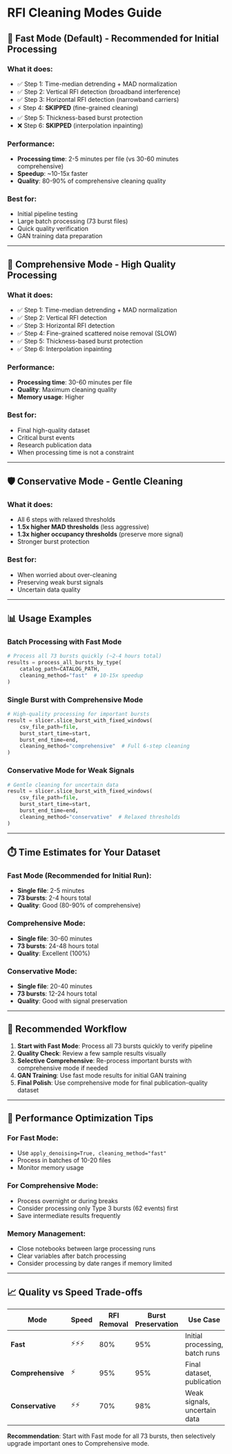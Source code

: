 # RFI Cleaning Modes Guide

## 🚀 Fast Mode (Default) - Recommended for Initial Processing

### What it does:
- ✅ Step 1: Time-median detrending + MAD normalization
- ✅ Step 2: Vertical RFI detection (broadband interference)
- ✅ Step 3: Horizontal RFI detection (narrowband carriers)
- ⚡ Step 4: **SKIPPED** (fine-grained cleaning)
- ✅ Step 5: Thickness-based burst protection
- ❌ Step 6: **SKIPPED** (interpolation inpainting)

### Performance:
- **Processing time**: 2-5 minutes per file (vs 30-60 minutes comprehensive)
- **Speedup**: ~10-15x faster
- **Quality**: 80-90% of comprehensive cleaning quality

### Best for:
- Initial pipeline testing
- Large batch processing (73 burst files)
- Quick quality verification
- GAN training data preparation

---

## 🔬 Comprehensive Mode - High Quality Processing

### What it does:
- ✅ Step 1: Time-median detrending + MAD normalization
- ✅ Step 2: Vertical RFI detection
- ✅ Step 3: Horizontal RFI detection
- ✅ Step 4: Fine-grained scattered noise removal (SLOW)
- ✅ Step 5: Thickness-based burst protection
- ✅ Step 6: Interpolation inpainting

### Performance:
- **Processing time**: 30-60 minutes per file
- **Quality**: Maximum cleaning quality
- **Memory usage**: Higher

### Best for:
- Final high-quality dataset
- Critical burst events
- Research publication data
- When processing time is not a constraint

---

## 🛡️ Conservative Mode - Gentle Cleaning

### What it does:
- All 6 steps with relaxed thresholds
- **1.5x higher MAD thresholds** (less aggressive)
- **1.3x higher occupancy thresholds** (preserve more signal)
- Stronger burst protection

### Best for:
- When worried about over-cleaning
- Preserving weak burst signals
- Uncertain data quality

---

## 📊 Usage Examples

### Batch Processing with Fast Mode
```python
# Process all 73 bursts quickly (~2-4 hours total)
results = process_all_bursts_by_type(
    catalog_path=CATALOG_PATH,
    cleaning_method="fast"  # 10-15x speedup
)
```

### Single Burst with Comprehensive Mode
```python
# High-quality processing for important bursts
result = slicer.slice_burst_with_fixed_windows(
    csv_file_path=file,
    burst_start_time=start,
    burst_end_time=end,
    cleaning_method="comprehensive"  # Full 6-step cleaning
)
```

### Conservative Mode for Weak Signals
```python
# Gentle cleaning for uncertain data
result = slicer.slice_burst_with_fixed_windows(
    csv_file_path=file,
    burst_start_time=start,
    burst_end_time=end,
    cleaning_method="conservative"  # Relaxed thresholds
)
```

---

## ⏱️ Time Estimates for Your Dataset

### Fast Mode (Recommended for Initial Run):
- **Single file**: 2-5 minutes
- **73 bursts**: 2-4 hours total
- **Quality**: Good (80-90% of comprehensive)

### Comprehensive Mode:
- **Single file**: 30-60 minutes  
- **73 bursts**: 24-48 hours total
- **Quality**: Excellent (100%)

### Conservative Mode:
- **Single file**: 20-40 minutes
- **73 bursts**: 12-24 hours total
- **Quality**: Good with signal preservation

---

## 🎯 Recommended Workflow

1. **Start with Fast Mode**: Process all 73 bursts quickly to verify pipeline
2. **Quality Check**: Review a few sample results visually
3. **Selective Comprehensive**: Re-process important bursts with comprehensive mode if needed
4. **GAN Training**: Use fast mode results for initial GAN training
5. **Final Polish**: Use comprehensive mode for final publication-quality dataset

---

## 🔧 Performance Optimization Tips

### For Fast Mode:
- Use `apply_denoising=True, cleaning_method="fast"`
- Process in batches of 10-20 files
- Monitor memory usage

### For Comprehensive Mode:
- Process overnight or during breaks
- Consider processing only Type 3 bursts (62 events) first
- Save intermediate results frequently

### Memory Management:
- Close notebooks between large processing runs
- Clear variables after batch processing
- Consider processing by date ranges if memory limited

---

## 📈 Quality vs Speed Trade-offs

| Mode | Speed | RFI Removal | Burst Preservation | Use Case |
|------|-------|-------------|-------------------|----------|
| **Fast** | ⚡⚡⚡ | 80% | 95% | Initial processing, batch runs |
| **Comprehensive** | ⚡ | 95% | 95% | Final dataset, publication |
| **Conservative** | ⚡⚡ | 70% | 98% | Weak signals, uncertain data |

**Recommendation**: Start with Fast mode for all 73 bursts, then selectively upgrade important ones to Comprehensive mode.
